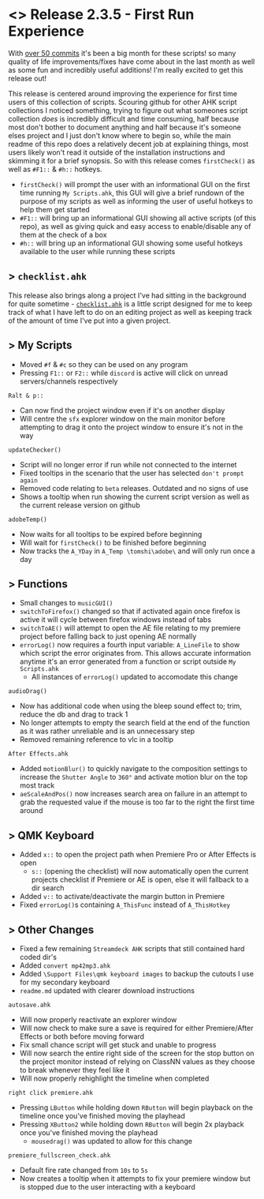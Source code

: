# <> Release 2.3.5 - First Run Experience
With [over 50 commits](https://github.com/Tomshiii/ahk/compare/v2.3.4...v2.3.5) it's been a big month for these scripts! so many quality of life improvements/fixes have come about in the last month as well as some fun and incredibly useful additions! I'm really excited to get this release out!

This release is centered around improving the experience for first time users of this collection of scripts. Scouring github for other AHK script collections I noticed something, trying to figure out what someones script collection *does* is incredibly difficult and time consuming, half because most don't bother to document anything and half because it's someone elses project and I just don't know where to begin so, while the main readme of this repo does a relatively decent job at explaining things, most users likely won't read it outside of the installation instructions and skimming it for a brief synopsis. So with this release comes `firstCheck()` as well as `#F1::` & `#h::` hotkeys.

- `firstCheck()` will prompt the user with an informational GUI on the first time running `My Scripts.ahk`, this GUI will give a brief rundown of the purpose of my scripts as well as informing the user of useful hotkeys to help them get started
- `#F1::` will bring up an informational GUI showing all active scripts (of this repo), as well as giving quick and easy access to enable/disable any of them at the check of a box
- `#h::` will bring up an informational GUI showing some useful hotkeys available to the user while running these scripts

## > `checklist.ahk`
This release also brings along a project I've had sitting in the background for quite sometime - [`checklist.ahk`](https://github.com/Tomshiii/ahk/blob/main/checklist.ahk) is a little script designed for me to keep track of what I have left to do on an editing project as well as keeping track of the amount of time I've put into a given project.

## > My Scripts
- Moved `#f` & `#c` so they can be used on any program
- Pressing `F1::` or `F2::` while `discord` is active will click on unread servers/channels respectively

`Ralt & p::`
- Can now find the project window even if it's on another display
- Will centre the `sfx` explorer window on the main monitor before attempting to drag it onto the project window to ensure it's not in the way

`updateChecker()`
- Script will no longer error if run while not connected to the internet
- Fixed tooltips in the scenario that the user has selected `don't prompt again`
- Removed code relating to `beta` releases. Outdated and no signs of use
- Shows a tooltip when run showing the current script version as well as the current release version on github

`adobeTemp()`
- Now waits for all tooltips to be expired before beginning
- Will wait for `firstCheck()` to be finished before beginning
- Now tracks the `A_YDay` in `A_Temp \tomshi\adobe\` and will only run once a day

## > Functions
- Small changes to `musicGUI()`
- `switchToFirefox()` changed so that if activated again once firefox is active it will cycle between firefox windows instead of tabs
- `switchToAE()` will attempt to open the AE file relating to my premiere project before falling back to just opening AE normally
- `errorLog()` now requires a fourth input variable: `A_LineFile` to show which script the error originates from. This allows accurate information anytime it's an error generated from a function or script outside `My Scripts.ahk`
    - All instances of `errorLog()` updated to accomodate this change

`audioDrag()`
- Now has additional code when using the bleep sound effect to; trim, reduce the db and drag to track 1
- No longer attempts to empty the search field at the end of the function as it was rather unreliable and is an unnecessary step
- Removed remaining reference to vlc in a tooltip

`After Effects.ahk`
- Added `motionBlur()` to quickly navigate to the composition settings to increase the `Shutter Angle` to `360°` and activate motion blur on the top most track
- `aeScaleAndPos()` now increases search area on failure in an attempt to grab the requested value if the mouse is too far to the right the first time around

## > QMK Keyboard
- Added `x::` to open the project path when Premiere Pro or After Effects is open
    - `s::` (opening the checklist) will now automatically open the current projects checklist if Premiere or AE is open, else it will fallback to a dir search
- Added `v::` to activate/deactivate the margin button in Premiere
- Fixed `errorLog()`s containing `A_ThisFunc` instead of `A_ThisHotkey`

## > Other Changes
- Fixed a few remaining `Streamdeck AHK` scripts that still contained hard coded dir's
- Added `convert mp42mp3.ahk`
- Added `\Support Files\qmk keyboard images` to backup the cutouts I use for my secondary keyboard
- `readme.md` updated with clearer download instructions

`autosave.ahk`
- Will now properly reactivate an explorer window
- Will now check to make sure a save is required for either Premiere/After Effects or both before moving forward
- Fix small chance script will get stuck and unable to progress
- Will now search the entire right side of the screen for the stop button on the project monitor instead of relying on ClassNN values as they choose to break whenever they feel like it
- Will now properly rehighlight the timeline when completed

`right click premiere.ahk`
- Pressing `LButton` while holding down `RButton` will begin playback on the timeline once you've finished moving the playhead
- Pressing `XButton2` while holding down `RButton` will begin 2x playback once you've finished moving the playhead
    - `mousedrag()` was updated to allow for this change

`premiere_fullscreen_check.ahk`
- Default fire rate changed from `10s` to `5s`
- Now creates a tooltip when it attempts to fix your premiere window but is stopped due to the user interacting with a keyboard
